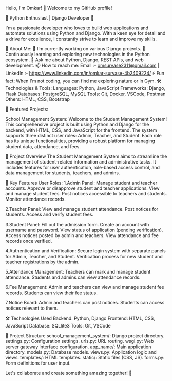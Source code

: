 Hello, I'm Omkar! 👋
Welcome to my GitHub profile!

🌟 Python Enthusiast | Django Developer 🌟

I'm a passionate developer who loves to build web applications and automate solutions using Python and Django. With a keen eye for detail and a drive for excellence, 
I constantly strive to learn and improve my skills.

🚀 About Me:
🔭 I’m currently working on various Django projects.
🌱 Continuously learning and exploring new technologies in the Python ecosystem.
💬 Ask me about Python, Django, REST APIs, and web development.
📫 How to reach me: Email :- omsurvase2311@gmail.com | LinkedIn :- https://www.linkedin.com/in/omkar-survase-4b2409224/
⚡ Fun fact: When I'm not coding, you can find me exploring nature or in Gym.
🛠️ Technologies & Tools:
Languages: Python, JavaScript
Frameworks: Django, Flask
Databases: PostgreSQL, MySQL
Tools: Git, Docker, VSCode, Postman
Others: HTML, CSS, Bootstrap


📂 Featured Projects:

School Management System: Welcome to the Student Management System! This comprehensive project is built using Python and Django for the backend, with HTML, CSS, and JavaScript for the frontend. 
The system supports three distinct user roles: Admin, Teacher, and Student. Each role has its unique functionalities, providing a robust platform for managing student data, attendance, and fees.

🚀 Project Overview
The Student Management System aims to streamline the management of student-related information and administrative tasks. It includes features for user authentication, role-based access control,
and data management for students, teachers, and admins.

🔑 Key Features
User Roles:
1.Admin Panel:
  Manage student and teacher accounts.
  Approve or disapprove student and teacher applications.
  View and manage student fees.
  Post notices accessible to teachers and students.
  Monitor attendance records.

2.Teacher Panel:
  View and manage student attendance.
  Post notices for students.
  Access and verify student fees.
  
3.Student Panel:
 Fill out the admission form.
 Create an account with username and password.
 View status of application (pending verification).
 Access notices posted by admin and teachers.
 View attendance and fee records once verified.

4.Authentication and Verification:
  Secure login system with separate panels for Admin, Teacher, and Student.
  Verification process for new student and teacher registrations by the admin.

5.Attendance Management:
 Teachers can mark and manage student attendance.
 Students and admins can view attendance records.
 
6.Fee Management:
 Admin and teachers can view and manage student fee records.
 Students can view their fee status.

7.Notice Board:
 Admin and teachers can post notices.
 Students can access notices relevant to them.


🛠️ Technologies Used
   Backend: Python, Django
   Frontend: HTML, CSS, JavaScript
   Database: SQLlite3 
  Tools: Git, VSCode


📂 Project Structure
   school_management_system/: Django project directory.
   settings.py: Configuration settings.
   urls.py: URL routing.
   wsgi.py: Web server gateway interface configuration.
   app_name/: Main application directory.
   models.py: Database models.
   views.py: Application logic and views.
   templates/: HTML templates.
   static/: Static files (CSS, JS).
   forms.py: Form definitions for user input.

Let's collaborate and create something amazing together! 🚀
<!---
pyOmkar/pyOmkar is a ✨ special ✨ repository because its `README.md` (this file) appears on your GitHub profile.
You can click the Preview link to take a look at your changes.
--->
